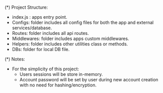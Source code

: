 (\*) Project Structure:

- index.js : apps entry point.
- Configs: folder includes all config files for both the app and external services/database.
- Routes: folder includes all api routes.
- Middlewares: folder includes apps custom middlewares.
- Helpers: folder includes other utilities class or methods.
- DBs: folder for local DB file.

(\*) Notes:

- For the simplicity of this project:
  - Users sessions will be store in-memory.
  - Account password will be set by user during new account creation with no need for hashing/encryption.

